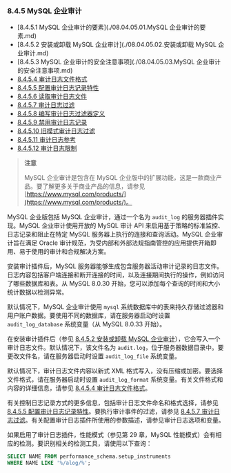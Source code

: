 ### 8.4.5 MySQL 企业审计

- [8.4.5.1 MySQL 企业审计的要素](./08.04.05.01.MySQL 企业审计的要素.md)
- [8.4.5.2 安装或卸载 MySQL 企业审计](./08.04.05.02.安装或卸载 MySQL 企业审计.md)
- [8.4.5.3 MySQL 企业审计的安全注意事项](./08.04.05.03.MySQL 企业审计的安全注意事项.md)
- [8.4.5.4 审计日志文件格式](./08.04.05.04.审计日志文件格式.md)
- [8.4.5.5 配置审计日志记录特性](./08.04.05.05.配置审计日志记录特性.md)
- [8.4.5.6 读取审计日志文件](./08.04.05.06.读取审计日志文件.md)
- [8.4.5.7 审计日志过滤](./08.04.05.07.审计日志过滤.md)
- [8.4.5.8 编写审计日志过滤器定义](./08.04.05.08.编写审计日志过滤器定义.md)
- [8.4.5.9 禁用审计日志记录](./08.04.05.09.禁用审计日志记录.md)
- [8.4.5.10 旧模式审计日志过滤](./08.04.05.10.旧模式审计日志过滤.md)
- [8.4.5.11 审计日志参考](./08.04.05.11.审计日志参考.md)
- [8.4.5.12 审计日志限制](./08.04.05.12.审计日志限制.md)

> **注意**
>
> MySQL 企业审计是包含在 MySQL 企业版中的扩展功能，这是一款商业产品。要了解更多关于商业产品的信息，请参见 [https://www.mysql.com/products/](https://www.mysql.com/products/)。

MySQL 企业版包括 MySQL 企业审计，通过一个名为 `audit_log` 的服务器插件实现。MySQL 企业审计使用开放的 MySQL 审计 API 来启用基于策略的标准监控、日志记录和阻止在特定 MySQL 服务器上执行的连接和查询活动。MySQL 企业审计旨在满足 Oracle 审计规范，为受内部和外部法规指南管控的应用提供开箱即用、易于使用的审计和合规解决方案。

安装审计插件后，MySQL 服务器能够生成包含服务器活动审计记录的日志文件。日志内容包括客户端连接和断开连接的时间，以及连接期间执行的操作，例如访问了哪些数据库和表。从 MySQL 8.0.30 开始，您可以添加每个查询的时间和大小统计数据以检测异常。

默认情况下，MySQL 企业审计使用 `mysql` 系统数据库中的表来持久存储过滤器和用户账户数据。要使用不同的数据库，请在服务器启动时设置 `audit_log_database` 系统变量（从 MySQL 8.0.33 开始）。

在安装审计插件后（参见 [8.4.5.2 安装或卸载 MySQL 企业审计](#8.4.5.2-安装或卸载-MySQL-企业审计)），它会写入一个审计日志文件。默认情况下，该文件名为 `audit.log`，位于服务器数据目录中。要更改文件名，请在服务器启动时设置 `audit_log_file` 系统变量。

默认情况下，审计日志文件内容以新式 XML 格式写入，没有压缩或加密。要选择文件格式，请在服务器启动时设置 `audit_log_format` 系统变量。有关文件格式和内容的详细信息，请参见 [8.4.5.4 审计日志文件格式](#8.4.5.4-审计日志文件格式)。

有关控制日志记录方式的更多信息，包括审计日志文件命名和格式选择，请参见 [8.4.5.5 配置审计日志记录特性](#8.4.5.5-配置审计日志记录特性)。要执行审计事件的过滤，请参见 [8.4.5.7 审计日志过滤](#8.4.5.7-审计日志过滤)。有关配置审计日志插件所使用的参数描述，请参见审计日志选项和变量。

如果启用了审计日志插件，性能模式（参见第 29 章，MySQL 性能模式）会有相应的检测。要识别相关的检测工具，请使用以下查询：

```sql
SELECT NAME FROM performance_schema.setup_instruments
WHERE NAME LIKE '%/alog/%';
```